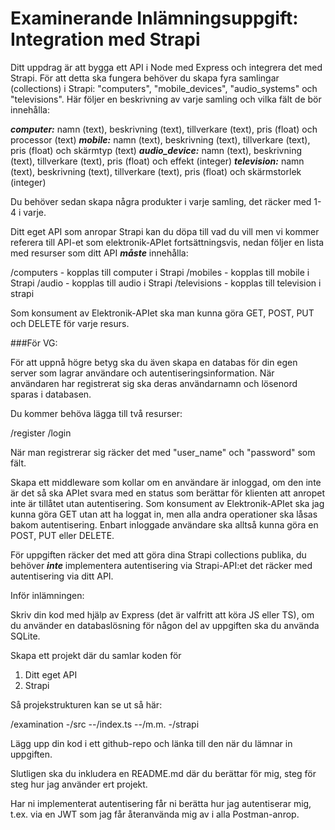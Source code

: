 # Examinerande Inlämningsuppgift: Integration med Strapi

Ditt uppdrag är att bygga ett API i Node med Express och integrera det med Strapi. För att detta ska fungera behöver du skapa fyra samlingar (collections) i Strapi: "computers", "mobile_devices", "audio_systems" och "televisions". Här följer en beskrivning av varje samling och vilka fält de bör innehålla:

***computer:*** namn (text), beskrivning (text), tillverkare (text), pris (float) och processor (text)
***mobile:*** namn (text), beskrivning (text), tillverkare (text), pris (float) och skärmtyp (text)
***audio_device:*** namn (text), beskrivning (text), tillverkare (text), pris (float) och effekt (integer)
***television:*** namn (text), beskrivning (text), tillverkare (text), pris (float) och skärmstorlek (integer)

Du behöver sedan skapa några produkter i varje samling, det räcker med 1-4 i varje.

Ditt eget API som anropar Strapi kan du döpa till vad du vill men vi kommer referera till API-et som elektronik-APIet fortsättningsvis, nedan följer en lista med resurser som ditt API ***måste*** innehålla:

/computers - kopplas till computer i Strapi
/mobiles - kopplas till mobile i Strapi
/audio - kopplas till audio i Strapi
/televisions - kopplas till television i strapi

Som konsument av Elektronik-APIet ska man kunna göra GET, POST, PUT och DELETE för varje resurs.

###För VG:

För att uppnå högre betyg ska du även skapa en databas för din egen server som lagrar användare och autentiseringsinformation. När användaren har registrerat sig ska deras användarnamn och lösenord sparas i databasen.

Du kommer behöva lägga till två resurser:

/register
/login

När man registrerar sig räcker det med "user_name" och "password" som fält.

Skapa ett middleware som kollar om en användare är inloggad, om den inte är det så ska APIet svara med en status som berättar för klienten att anropet inte är tillåtet utan autentisering. Som konsument av Elektronik-APIet ska jag kunna göra GET utan att ha loggat in, men alla andra operationer ska låsas bakom autentisering. Enbart inloggade användare ska alltså kunna göra en POST, PUT eller DELETE.

För uppgiften räcker det med att göra dina Strapi collections publika, du behöver ***inte*** implementera autentisering via Strapi-API:et det räcker med autentisering via ditt API.

Inför inlämningen:

Skriv din kod med hjälp av Express (det är valfritt att köra JS eller TS), om du använder en databaslösning för någon del av uppgiften ska du använda SQLite.

Skapa ett projekt där du samlar koden för
1. Ditt eget API
2. Strapi

Så projekstrukturen kan se ut så här:

/examination
-/src
--/index.ts
--/m.m.
-/strapi

Lägg upp din kod i ett github-repo och länka till den när du lämnar in uppgiften.

Slutligen ska du inkludera en README.md där du berättar för mig, steg för steg hur jag använder ert projekt.

Har ni implementerat autentisering får ni berätta hur jag autentiserar mig, t.ex. via en JWT som jag får återanvända mig av i alla Postman-anrop.